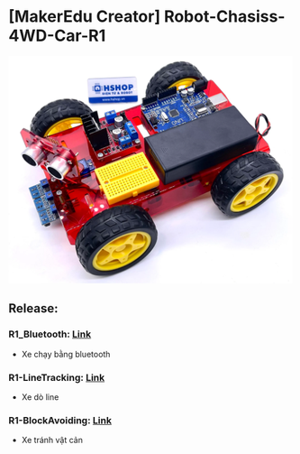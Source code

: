 # [MakerEdu Creator] Robot-Chasiss-4WD-Car-R1
<img src=image/R1_Car_Image.webp>  

## Release:
### R1_Bluetooth: [Link](examples/R1_Bluetooth)  
- Xe chạy bằng bluetooth  
### R1-LineTracking: [Link](examples/R1_LineTracking)  
- Xe dò line  
### R1-BlockAvoiding: [Link](examples/R1_BlockAvoiding)
- Xe tránh vật cản
